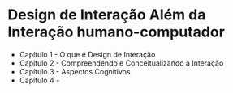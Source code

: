 # Design de Interação Além da Interação humano-computador
-   Capítulo 1 - O que é Design de Interação
-   Capítulo 2 - Compreendendo e Conceitualizando a Interação
-   Capítulo 3 - Aspectos Cognitivos
-   Capítulo 4 -
